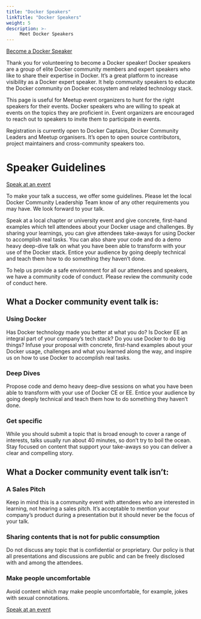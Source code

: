 ```yaml
---
title: "Docker Speakers"
linkTitle: "Docker Speakers"
weight: 5
description: >-
     Meet Docker Speakers
---
```


<a href="https://form.typeform.com/to/A4kl2plD?typeform-medium=embed-snippet" class="btn btn-primary btn-success"><span class="align-middle">Become a Docker Speaker </span></a>

Thank you for volunteering to become a Docker speaker! Docker speakers are a group of elite Docker community members and expert speakers who like to share their expertise in Docker. It’s a great platform to increase visibility as a Docker expert speaker. It help community speakers to educate the Docker community on Docker ecosystem and related technology stack.

This page is useful for Meetup event organizers to hunt for the right speakers for their events. Docker speakers who are willing to speak at events on the topics they are proficient in. Event organizers are encouraged to reach out to speakers to invite them to participate in events.

Registration is currently open to Docker Captains, Docker Community Leaders and Meetup organisers. It’s open to open source contributors, project maintainers and cross-community speakers too.




# Speaker Guidelines


<a href="https://form.typeform.com/to/qxqZcxv1?typeform-medium=embed-snippet" class="btn btn-primary btn-success"><span class="align-middle">Speak at an event </span></a>

To make your talk a success, we offer some guidelines.  Please let the local Docker Community Leadership Team know of any other requirements you may have. We look forward to your talk.

Speak at a local chapter or university event and give concrete, first-hand examples which tell attendees about your Docker usage and challenges. By sharing your learnings, you can give attendees take-aways for using Docker to accomplish real tasks. You can also share your code and do a demo heavy deep-dive talk on what you have been able to transform with your use of the Docker stack. Entice your audience by going deeply technical and teach them how to do something they haven’t done. 

To help us provide a safe environment for all our attendees and speakers,  we have a community code of conduct. Please review the community code of conduct here. 

## What a Docker community event talk is: 

### Using Docker
Has Docker technology made you better at what you do? Is Docker EE an integral part of your company’s tech stack? Do you use Docker to do big things? Infuse your proposal with concrete, first-hand examples about your Docker usage, challenges and what you learned along the way, and inspire us on how to use Docker to accomplish real tasks.

### Deep Dives
Propose code and demo heavy deep-dive sessions on what you have been able to transform with your use of Docker CE or EE. Entice your audience by going deeply technical and teach them how to do something they haven’t done.

### Get specific
While you should submit a topic that is broad enough to cover a range of interests, talks usually run about 40 minutes, so don’t try to boil the ocean. Stay focused on content that support your take-aways so you can deliver a clear and compelling story.


## What a Docker community event talk isn’t:

### A Sales Pitch
Keep in mind this is a community event with attendees who are interested in learning, not hearing a sales pitch. It’s acceptable to mention your company’s product during a presentation but it should never be the focus of your talk. 

### Sharing contents that is not for public consumption
Do not discuss any topic that is confidential or proprietary. Our policy is that all presentations and discussions are public and can be freely disclosed with and among the attendees. 

### Make people uncomfortable
Avoid content which may make people uncomfortable, for example, jokes with sexual connotations.


<a href="https://form.typeform.com/to/qxqZcxv1?typeform-medium=embed-snippet" class="btn btn-primary btn-success"><span class="align-middle">Speak at an event </span></a>


